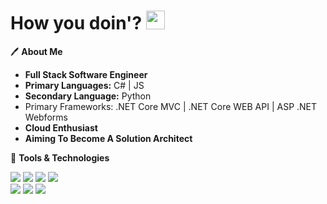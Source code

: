 # How you doin'? <img src="https://raw.githubusercontent.com/MartinHeinz/MartinHeinz/master/wave.gif" width="30px" height="30px">
:pen: **About Me** <br>
- **Full Stack Software Engineer**
- **Primary Languages:** C# | JS
- **Secondary Language:** Python
- Primary Frameworks: .NET Core MVC | .NET Core WEB API | ASP .NET Webforms
- **Cloud Enthusiast**
- **Aiming To Become A Solution Architect**<br>

:wrench: **Tools & Technologies** <br>

<img src=https://img.shields.io/badge/Code-C%23-blue> <img src=https://img.shields.io/badge/Code-Javascript-blue> <img src=https://img.shields.io/badge/Code-Python-blue>
<img src=https://img.shields.io/badge/Code-NodeJS-blue> <br> <img src=https://img.shields.io/badge/Code-Vue-blue> <img src=https://img.shields.io/badge/Tool-Grpc-blue>
<img src=https://img.shields.io/badge/Tool-Postman-blue>




